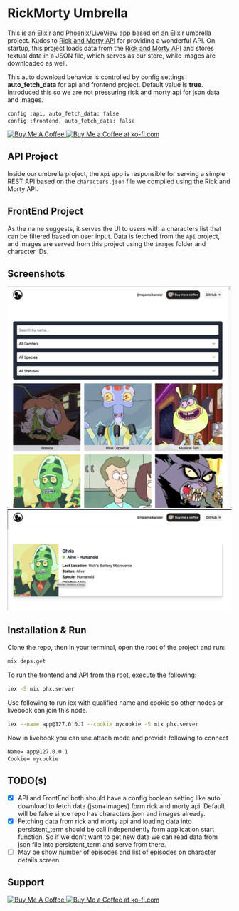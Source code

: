 # RickMorty Umbrella
This is an [Elixir](https://elixir-lang.org/) and [Phoenix/LiveView](https://phoenixframework.org/) app based on an Elixir umbrella project. Kudos to [Rick and Morty API](https://rickandmortyapi.com/) for providing a wonderful API. On startup, this project loads data from the [Rick and Morty API](https://rickandmortyapi.com/) and stores textual data in a JSON file, which serves as our store, while images are downloaded as well. 

This auto download behavior is controlled by config settings **auto_fetch_data** for api and frontend project. Default value is **true**.
Introduced this so we are not pressuring rick and morty api for json data and images.
```
config :api, auto_fetch_data: false
config :frontend, auto_fetch_data: false
```

<a href="https://www.buymeacoffee.com/najamsk" target="_blank">
<img
    src="https://cdn.buymeacoffee.com/buttons/v2/default-blue.png"
    alt="Buy Me A Coffee"
    style="height: 36px !important;width: 150px !important;"
/>
</a>
<a href="https://ko-fi.com/C0C71E7JQK" target="_blank"><img height="36" style="border:0px;height:36px;" src="https://storage.ko-fi.com/cdn/kofi2.png?v=6" border="0" alt="Buy Me a Coffee at ko-fi.com" /></a>

## API Project

Inside our umbrella project, the `Api` app is responsible for serving a simple REST API based on the `characters.json` file we compiled using the Rick and Morty API.

## FrontEnd Project

As the name suggests, it serves the UI to users with a characters list that can be filtered based on user input. Data is fetched from the `Api` project, and images are served from this project using the `images` folder and character IDs.

## Screenshots

![List Characters](readme/list.png "List Characters")  
![Details](readme/details.png "Details")

## Installation & Run

Clone the repo, then in your terminal, open the root of the project and run:

```bash
mix deps.get
```

To run the frontend and API from the root, execute the following:

```bash
iex -S mix phx.server
```

Use following to run iex with qualified name and cookie so other nodes or livebook can join this node.
```bash
iex --name app@127.0.0.1 --cookie mycookie -S mix phx.server
```
Now in livebook you can use attach mode and provide following to connect
```
Name= app@127.0.0.1 
Cookie= mycookie 
```

## TODO(s)

- [x] API and FrontEnd both should have a config boolean setting like auto download to fetch data (json+images) form rick and morty api. Default will be false since repo has characters.json and images already.
- [x] Fetching data from rick and morty api and loading data into persistent_term should be call independently form application start function. So if we don't want to get new data we can read data from json file into persistent_term and serve from there.
- [ ] May be show number of episodes and list of episodes on character details screen.

## Support
<a href="https://www.buymeacoffee.com/najamsk" target="_blank">
<img
    src="https://cdn.buymeacoffee.com/buttons/v2/default-blue.png"
    alt="Buy Me A Coffee"
    style="height: 36px !important;width: 150px !important;"
/>
</a>
<a href="https://ko-fi.com/C0C71E7JQK" target="_blank"><img height="36" style="border:0px;height:36px;" src="https://storage.ko-fi.com/cdn/kofi2.png?v=6" border="0" alt="Buy Me a Coffee at ko-fi.com" /></a>
